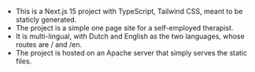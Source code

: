- This is a Next.js 15 project with TypeScript, Tailwind CSS, meant to be staticly generated.
- The project is a simple one page site for a self-employed therapist.
- It is multi-lingual, with Dutch and English as the two languages, whose routes are / and /en.
- The project is hosted on an Apache server that simply serves the static files.